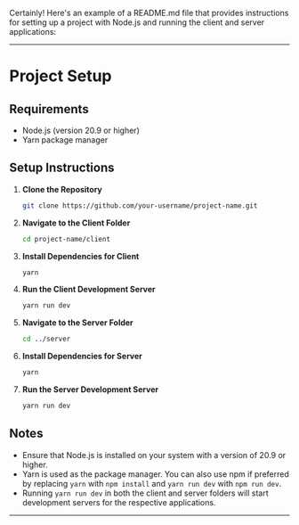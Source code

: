 Certainly! Here's an example of a README.md file that provides instructions for setting up a project with Node.js and running the client and server applications:

---

# Project Setup

## Requirements

- Node.js (version 20.9 or higher)
- Yarn package manager

## Setup Instructions

1. **Clone the Repository**

   ```bash
   git clone https://github.com/your-username/project-name.git
   ```

2. **Navigate to the Client Folder**

   ```bash
   cd project-name/client
   ```

3. **Install Dependencies for Client**

   ```bash
   yarn
   ```

4. **Run the Client Development Server**

   ```bash
   yarn run dev
   ```

5. **Navigate to the Server Folder**

   ```bash
   cd ../server
   ```

6. **Install Dependencies for Server**

   ```bash
   yarn
   ```

7. **Run the Server Development Server**
   ```bash
   yarn run dev
   ```

## Notes

- Ensure that Node.js is installed on your system with a version of 20.9 or higher.
- Yarn is used as the package manager. You can also use npm if preferred by replacing `yarn` with `npm install` and `yarn run dev` with `npm run dev`.
- Running `yarn run dev` in both the client and server folders will start development servers for the respective applications.

---
